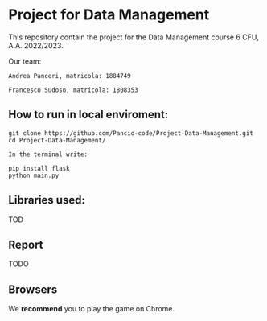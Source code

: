 # Project for Data Management

This repository contain the project for the Data Management course 6 CFU, A.A. 2022/2023.

Our team:
```
Andrea Panceri, matricola: 1884749

Francesco Sudoso, matricola: 1808353
```

## How to run in local enviroment:

```
git clone https://github.com/Pancio-code/Project-Data-Management.git
cd Project-Data-Management/

In the terminal write:

pip install flask
python main.py
```

## Libraries used:

TOD

## Report

TODO

## Browsers

We **recommend** you to play the game on Chrome.
